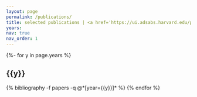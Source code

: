 ```yaml
---
layout: page
permalink: /publications/
title: selected publications | <a href='https://ui.adsabs.harvard.edu/public-libraries/DCWz-kzgTj2eow6FLxBXSw'>ADS</a>
years:
nav: true
nav_order: 1
---
```

<!-- _pages/publications.md -->
<div class="publications">

{%- for y in page.years %}
  <h2 class="year">{{y}}</h2>
  {% bibliography -f papers -q @*[year={{y}}]* %}
{% endfor %}

</div>

